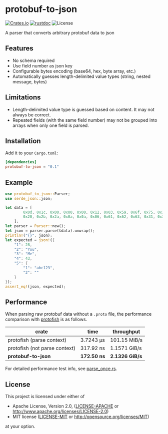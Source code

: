 # protobuf-to-json

[![Crates.io](https://img.shields.io/crates/v/protobuf-to-json.svg)](https://crates.io/crates/protobuf-to-json)
[![rustdoc](https://img.shields.io/badge/Doc-protobuf_to_json-green.svg)](https://docs.rs/protobuf-to-json/)
![License](https://img.shields.io/crates/l/protobuf_to_json.svg)

A parser that converts arbitrary protobuf data to json

## Features
* No schema required
* Use field number as json key
* Configurable bytes encoding (base64, hex, byte array, etc.)
* Automatically guesses length-delimited value types (string, nested message, bytes)

## Limitations
* Length-delimited value type is guessed based on content. It may not always be correct.
* Repeated fields (with the same field number) may not be grouped into arrays when only one field is parsed.

## Installation
Add it to your `Cargo.toml`:

```toml
[dependencies]
protobuf-to-json = "0.1"
```

## Example

``` rust
use protobuf_to_json::Parser;
use serde_json::json;

let data = [
        0x0d, 0x1c, 0x00, 0x00, 0x00, 0x12, 0x03, 0x59, 0x6f, 0x75, 0x1a, 0x02, 0x4d, 0x65,
        0x20, 0x2b, 0x2a, 0x0a, 0x0a, 0x06, 0x61, 0x62, 0x63, 0x31, 0x32, 0x33, 0x12, 0x00,
    ];
let parser = Parser::new();
let json = parser.parse(&data).unwrap();
println!("{}", json);
let expected = json!({
    "1": 28,
    "2": "You",
    "3": "Me",
    "4": 43,
    "5": {
        "1": "abc123",
        "2": ""
    }
});
assert_eq!(json, expected);
```

## Performance

When parsing raw protobuf data without a `.proto` file, the performance comparison with [protofish](https://crates.io/crates/protofish) is as follows.

| crate | time | throughput |
|-----|-----|-----|
| protofish (parse context) | 3.7243 µs | 101.15 MiB/s |
| protofish (not parse context) | 317.92 ns | 1.1571 GiB/s |
| **protobuf-to-json** | **172.50 ns** | **2.1326 GiB/s** |

For detailed performance test info, see [parse_once.rs](./benches/parse_once.rs).

## License

This project is licensed under either of

 * Apache License, Version 2.0, ([LICENSE-APACHE](LICENSE-APACHE) or
   http://www.apache.org/licenses/LICENSE-2.0)
 * MIT license ([LICENSE-MIT](LICENSE-MIT) or
   http://opensource.org/licenses/MIT)

at your option.